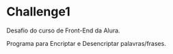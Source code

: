 # Challenge1

Desafio do curso de Front-End da Alura.

Programa para Encriptar e Desencriptar palavras/frases.
